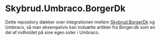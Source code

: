 Skybrud.Umbraco.BorgerDk
========================

Dette repository dækker over integrationen mellem [Skybrud.BorgerDk](https://github.com/skybrud/Skybrud.BorgerDk) og Umbraco, så man eksempelvis kan indsætte artikler fra Borger.dk som en del af indholdet på sine egen sider i Umbraco.

